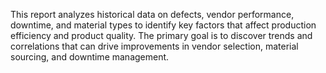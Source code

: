This report analyzes historical data on defects, vendor performance, downtime, and material types to identify key factors that affect production efficiency and product quality. The primary goal is to discover trends and correlations that can drive improvements in vendor selection, material sourcing, and downtime management.

